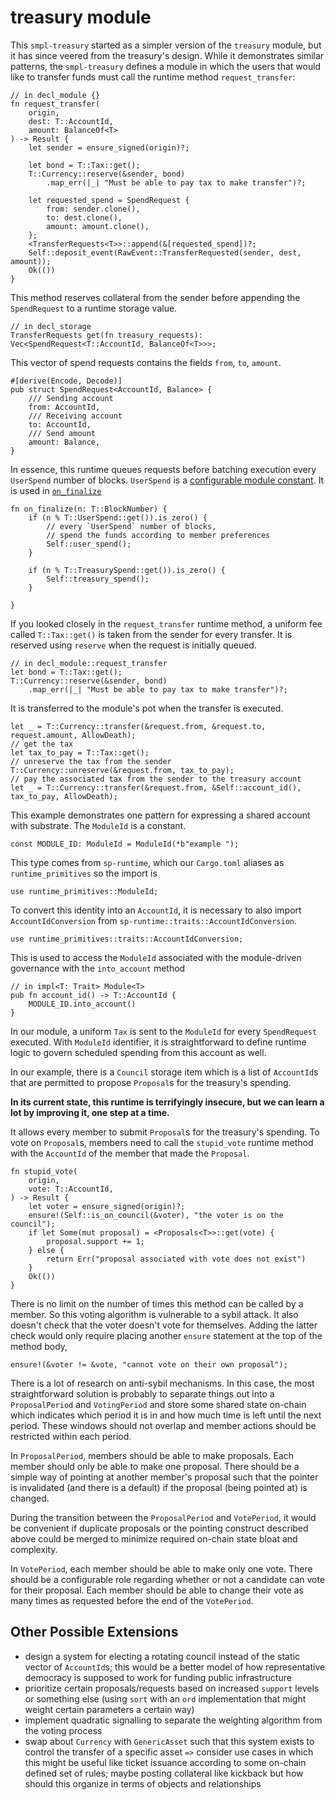 # treasury module

This `smpl-treasury` started as a simpler version of the `treasury` module, but it has since veered from the treasury's design. While it demonstrates similar patterns, the `smpl-treasury` defines a module in which the users that would like to transfer funds must call the runtime method `request_transfer`:

```rust, ignore
// in decl_module {}
fn request_transfer(
    origin, 
    dest: T::AccountId, 
    amount: BalanceOf<T>
) -> Result {
    let sender = ensure_signed(origin)?;

    let bond = T::Tax::get();
    T::Currency::reserve(&sender, bond)
        .map_err(|_| "Must be able to pay tax to make transfer")?;
    
    let requested_spend = SpendRequest {
        from: sender.clone(),
        to: dest.clone(),
        amount: amount.clone(),
    };
    <TransferRequests<T>>::append(&[requested_spend])?;
    Self::deposit_event(RawEvent::TransferRequested(sender, dest, amount));
    Ok(())
}
```

This method reserves collateral from the sender before appending the `SpendRequest` to a runtime storage value.

```rust, ignore
// in decl_storage
TransferRequests get(fn treasury_requests): Vec<SpendRequest<T::AccountId, BalanceOf<T>>>;
```

This vector of spend requests contains the fields `from`, `to`, `amount`.

```rust, ignore
#[derive(Encode, Decode)]
pub struct SpendRequest<AccountId, Balance> {
    /// Sending account
    from: AccountId,
    /// Receiving account
    to: AccountId,
    /// Send amount
    amount: Balance,
}
```

In essence, this runtime queues requests before batching execution every `UserSpend` number of blocks. `UserSpend` is a [configurable module constant](https://substrate.dev/recipes/storage/constants.html). It is used in [`on_finalize`](https://github.com/substrate-developer-hub/recipes/blob/master/src/tour/schedule.md)

```rust, ignore
fn on_finalize(n: T::BlockNumber) {
    if (n % T::UserSpend::get()).is_zero() {
        // every `UserSpend` number of blocks,
        // spend the funds according to member preferences
        Self::user_spend();
    }

    if (n % T::TreasurySpend::get()).is_zero() {
        Self::treasury_spend();
    }

}
```

If you looked closely in the `request_transfer` runtime method, a uniform fee called `T::Tax::get()` is taken from the sender for every transfer. It is reserved using `reserve` when the request is initially queued.

```rust, ignore
// in decl_module::request_transfer
let bond = T::Tax::get();
T::Currency::reserve(&sender, bond)
    .map_err(|_| "Must be able to pay tax to make transfer")?;
```

It is transferred to the module's pot when the transfer is executed.

```rust, ignore
let _ = T::Currency::transfer(&request.from, &request.to, request.amount, AllowDeath);
// get the tax
let tax_to_pay = T::Tax::get();
// unreserve the tax from the sender
T::Currency::unreserve(&request.from, tax_to_pay);
// pay the associated tax from the sender to the treasury account
let _ = T::Currency::transfer(&request.from, &Self::account_id(), tax_to_pay, AllowDeath);
```

This example demonstrates one pattern for expressing a shared account with substrate. The `ModuleId` is a constant.

```rust, ignore
const MODULE_ID: ModuleId = ModuleId(*b"example ");
```

This type comes from `sp-runtime`, which our `Cargo.toml` aliases as `runtime_primitives` so the import is

```rust, ignore
use runtime_primitives::ModuleId;
```

To convert this identity into an `AccountId`, it is necessary to also import `AccountIdConversion` from `sp-runtime::traits::AccountIdConversion`.

```rust, ignore
use runtime_primitives::traits::AccountIdConversion;
```

This is used to access the `ModuleId` associated with the module-driven governance with the `into_account` method

```rust, ignore
// in impl<T: Trait> Module<T>
pub fn account_id() -> T::AccountId {
    MODULE_ID.into_account()
}
```

In our module, a uniform `Tax` is sent to the `ModuleId` for every `SpendRequest` executed. With `ModuleId` identifier, it is straightforward to define runtime logic to govern scheduled spending from this account as well.

In our example, there is a `Council` storage item which is a list of `AccountId`s that are permitted to propose `Proposal`s for the treasury's spending. 

**In its current state, this runtime is terrifyingly insecure, but we can learn a lot by improving it, one step at a time.**

It allows every member to submit `Proposal`s for the treasury's spending. To vote on `Proposal`s, members need to call the `stupid_vote` runtime method with the `AccountId` of the member that made the `Proposal`. 

```rust, ignore
fn stupid_vote(
    origin,
    vote: T::AccountId,
) -> Result {
    let voter = ensure_signed(origin)?;
    ensure!(Self::is_on_council(&voter), "the voter is on the council");
    if let Some(mut proposal) = <Proposals<T>>::get(vote) {
        proposal.support += 1;
    } else {
        return Err("proposal associated with vote does not exist")
    }
    Ok(())
}
```

There is no limit on the number of times this method can be called by a member. So this voting algorithm is vulnerable to a sybil attack. It also doesn't check that the voter doesn't vote for themselves. Adding the latter check would only require placing another `ensure` statement at the top of the method body,

```rust, ignore
ensure!(&voter != &vote, "cannot vote on their own proposal");
```

There is a lot of research on anti-sybil mechanisms. In this case, the most straightforward solution is probably to separate things out into a `ProposalPeriod` and `VotingPeriod` and store some shared state on-chain which indicates which period it is in and how much time is left until the next period. These windows should not overlap and member actions should be restricted within each period.

In `ProposalPeriod`, members should be able to make proposals. Each member should only be able to make one proposal. There should be a simple way of pointing at another member's proposal such that the pointer is invalidated (and there is a default) if the proposal (being pointed at) is changed.

During the transition between the `ProposalPeriod` and `VotePeriod`, it would be convenient if duplicate proposals or the pointing construct described above could be merged to minimize required on-chain state bloat and complexity.

In `VotePeriod`, each member should be able to make only one vote. There should be a configurable role regarding whether or not a candidate can vote for their proposal. Each member should be able to change their vote as many times as requested before the end of the `VotePeriod`. 

## Other Possible Extensions
* design a system for electing a rotating council instead of the static vector of `AccountId`s; this would be a better model of how representative democracy is supposed to work for funding public infrastructure
* prioritize certain proposals/requests based on increased `support` levels or something else (using `sort` with an `ord` implementation that might weight certain parameters a certain way)
* implement quadratic signalling to separate the weighting algorithm from the voting process
* swap about `Currency` with `GenericAsset` such that this system exists to control the transfer of a specific asset `=>` consider use cases in which this might be useful like ticket issuance according to some on-chain defined set of rules; maybe posting collateral like kickback but how should this organize in terms of objects and relationships
